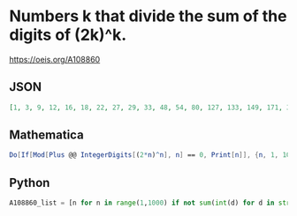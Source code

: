 # Numbers k that divide the sum of the digits of \(2k\)^k\.
https://oeis.org/A108860
## JSON
```JSON
[1, 3, 9, 12, 16, 18, 22, 27, 29, 33, 48, 54, 80, 127, 133, 149, 171, 335, 888, 1038, 1137, 1435, 1465, 1647, 13921, 14256, 22467, 22872, 23514, 23709, 39564, 108708, 108777, 109308, 230115, 837117]
```
## Mathematica
```Mathematica
Do[If[Mod[Plus @@ IntegerDigits[(2*n)^n], n] == 0, Print[n]], {n, 1, 10000}]
```
## Python
```Python
A108860_list = [n for n in range(1,1000) if not sum(int(d) for d in str((2*n)**n)) % n] # _Chai Wah Wu_, Mar 15 2018
```
